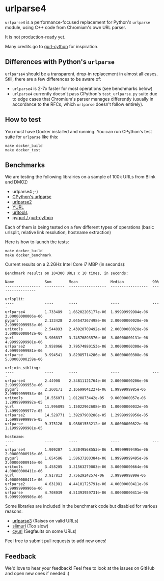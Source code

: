# urlparse4

`urlparse4` is a performance-focused replacement for Python's `urlparse` module, using C++ code from Chromium's own URL parser.

It is not production-ready yet.

Many credits go to [gurl-cython](https://github.com/Preetwinder/gurl-cython) for inspiration.

## Differences with Python's `urlparse`

`urlparse4` should be a transparent, drop-in replacement in almost all cases. Still, there are a few differences to be aware of:

 - `urlparse4` is 2-7x faster for most operations (see benchmarks below)
 - `urlparse4` currently doesn't pass CPython's `test_urlparse.py` suite due to edge cases that Chromium's parser manages differently (usually in accordance to the RFCs, which `urlparse` doesn't follow entirely).

## How to test

You must have Docker installed and running. You can run CPython's test suite for `urlparse` like this:

```
make docker_build
make docker_test
```

## Benchmarks

We are testing the following librairies on a sample of 100k URLs from Blink and DMOZ:

 - urlparse4 ;-)
 - [CPython's urlparse](https://github.com/python/cpython/blob/2.7/Lib/urlparse.py)
 - [urlparse2](https://github.com/mwhooker/urlparse2)
 - [YURL](http://github.com/homm/yurl/)
 - [uritools](https://github.com/tkem/uritools)
 - [pygurl / gurl-cython](https://github.com/Preetwinder/gurl-cython)

Each of them is being tested on a few different types of operations (basic urlsplit, relative link resolution, hostname extraction)

Here is how to launch the tests:

```
make docker_build
make docker_benchmark
```

Current results on a 2.2GHz Intel Core i7 MBP (in seconds):

```
Benchmark results on 104300 URLs x 10 times, in seconds:

Name              Sum        Mean               Median             90%
----------------  ---------  -----------------  -----------------  -----------------

urlsplit:
----              ----       ----               ----               ----
urlparse4         1.733489   1.66202205177e-06  1.99999999984e-06  2.00000000006e-06
pygurl            2.133428   2.04547267498e-06  2.00000000028e-06  2.99999999953e-06
uritools          2.544093   2.43920709492e-06  2.00000000028e-06  3.00000000042e-06
yurl              3.906837   3.74576893576e-06  3.00000000131e-06  4.99999999981e-06
urlparse2         3.958966   3.79574880153e-06  3.00000000308e-06  4.99999999981e-06
urlparse          3.994541   3.82985714286e-06  3.00000000308e-06  5.00000000159e-06

urljoin_sibling:
----              ----       ----               ----               ----
urlparse4         2.44908    2.34811121764e-06  2.00000000206e-06  2.99999999953e-06
pygurl            2.260171   2.16699041227e-06  1.9999999985e-06   2.99999999953e-06
uritools          10.556071  1.0120873442e-05   9.0000000057e-06   1.29999999992e-05
yurl              11.996895  1.15022962608e-05  1.00000000032e-05  1.49999999977e-05
urlparse2         14.528771  1.39297900288e-05  1.29999999956e-05  1.69999999997e-05
urlparse          9.375126   8.98861553212e-06  8.00000000822e-06  1.19999999981e-05

hostname:
----              ----       ----               ----               ----
urlparse4         1.909207   1.83049568553e-06  1.99999999495e-06  2.00000000916e-06
pygurl            1.654586   1.58637200384e-06  1.99999999495e-06  2.00000000916e-06
uritools          3.458205   3.31563279003e-06  3.00000000664e-06  4.00000000411e-06
yurl              3.917813   3.7562924257e-06   3.9999999899e-06   4.00000000411e-06
urlparse2         4.631981   4.44101725791e-06  4.00000000411e-06  5.99999999906e-06
urlparse          4.708039   4.51393959731e-06  4.00000000411e-06  5.99999999906e-06
```

Some libraries are included in the benchmark code but disabled for various reasons:

 - [urlparse3](https://pypi.python.org/pypi/urlparse3/) (Raises on valid URLs)
 - [slimurl](https://github.com/mosquito/slimurl) (Too slow)
 - [cyuri](https://github.com/mitghi/cyuri) (Segfaults on some URLs)

Feel free to submit pull requests to add new ones!

## Feedback

We'd love to hear your feedback! Feel free to look at the issues on GitHub and open new ones if needed :)
